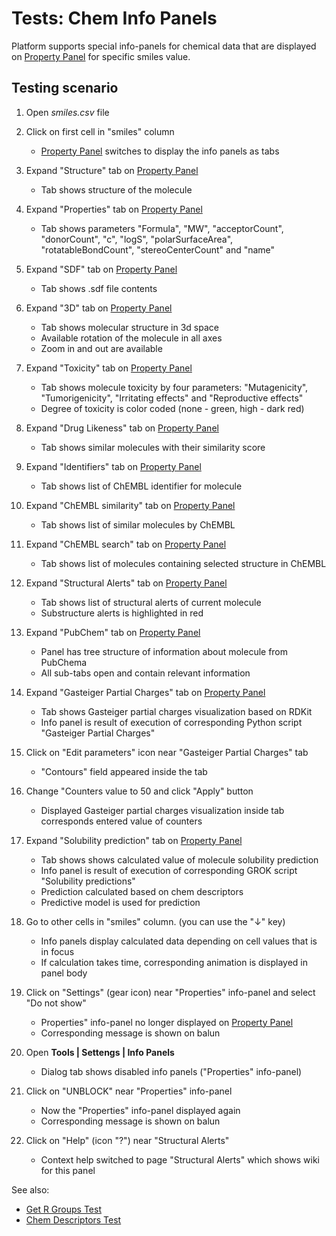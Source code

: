 <!-- TITLE: Tests: Chem Info Panels -->
<!-- SUBTITLE: -->

# Tests: Chem Info Panels 

Platform supports special info-panels for chemical data that are displayed on [Property Panel](../features/property-panel.md) for specific smiles value.

## Testing scenario

1. Open *smiles.csv* file 

1. Click on first cell in "smiles" column
   * [Property Panel](../features/property-panel.md) switches to display the info panels as tabs
   
1. Expand "Structure" tab on [Property Panel](../features/property-panel.md)
   * Tab shows structure of the molecule

1. Expand "Properties" tab on [Property Panel](../features/property-panel.md)
   * Tab shows parameters "Formula", "MW", "acceptorCount", "donorCount", "c", "logS", "polarSurfaceArea", "rotatableBondCount", "stereoCenterCount" and "name" 

1. Expand "SDF" tab on [Property Panel](../features/property-panel.md)
   * Tab shows .sdf file contents
   
1. Expand "3D" tab on [Property Panel](../features/property-panel.md)
   * Tab shows molecular structure in 3d space
   * Available rotation of the molecule in all axes
   * Zoom in and out are available

1. Expand "Toxicity" tab on [Property Panel](../features/property-panel.md)
   * Tab shows molecule toxicity by four parameters: "Mutagenicity", "Tumorigenicity", "Irritating effects" and "Reproductive effects"
   * Degree of toxicity is color coded (none - green, high - dark red)
 
1. Expand "Drug Likeness" tab on [Property Panel](../features/property-panel.md)
   * Tab shows similar molecules with their similarity score
   
1. Expand "Identifiers" tab on [Property Panel](../features/property-panel.md)
   * Tab shows list of ChEMBL identifier for molecule

1. Expand "ChEMBL similarity" tab on [Property Panel](../features/property-panel.md)
   * Tab shows list of similar molecules by ChEMBL 
   
1. Expand "ChEMBL search" tab on [Property Panel](../features/property-panel.md)
   * Tab shows list of molecules containing selected structure in ChEMBL    
   
1. Expand "Structural Alerts" tab on [Property Panel](../features/property-panel.md)
   * Tab shows list of structural alerts of current molecule 
   * Substructure alerts is highlighted in red
   
1. Expand "PubChem" tab on [Property Panel](../features/property-panel.md)
   * Panel has tree structure of information about molecule from PubChema
   * All sub-tabs open and contain relevant information
   
1. Expand "Gasteiger Partial Charges" tab on [Property Panel](../features/property-panel.md)
   * Tab shows Gasteiger partial charges visualization based on RDKit
   * Info panel is result of execution of corresponding Python script "Gasteiger Partial Charges"

1. Click on "Edit parameters" icon near "Gasteiger Partial Charges" tab
   * "Contours" field appeared inside the tab
   
1. Change "Counters value to 50 and click "Apply" button
   * Displayed Gasteiger partial charges visualization inside tab corresponds entered value of counters

1. Expand "Solubility prediction" tab on [Property Panel](../features/property-panel.md)
   * Tab shows shows calculated value of molecule solubility prediction
   * Info panel is result of execution of corresponding GROK script "Solubility predictions"
   * Prediction calculated based on chem descriptors
   * Predictive model is used for prediction

1. Go to other cells in "smiles" column. (you can use the "↓" key)
   * Info panels display calculated data depending on cell values ​​that is in focus
   * If calculation takes time, corresponding animation is displayed in panel body
   
1. Click on "Settings" (gear icon) near "Properties" info-panel and select "Do not show"
   * Properties" info-panel no longer displayed on [Property Panel](../features/property-panel.md)
   * Corresponding message is shown on balun
   
1. Open **Tools | Settengs | Info Panels** 
   * Dialog tab shows disabled info panels ("Properties" info-panel)  
   
1. Click on "UNBLOCK" near "Properties" info-panel
   * Now the "Properties" info-panel displayed again  
   * Corresponding message is shown on balun

1. Click on "Help" (icon "?") near "Structural Alerts"
   * Context help switched to page "Structural Alerts" which shows wiki for this panel

   
See also:
  * [Get R Groups Test](../tests/get-r-groups-test.md)
  * [Chem Descriptors Test](../tests/chem-descriptors-test.md)
